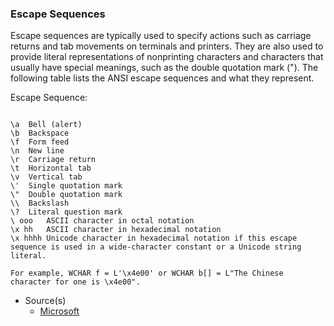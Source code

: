 ### Escape Sequences

Escape sequences are typically used to specify actions such as carriage returns and tab movements on terminals and printers. They are also used to provide literal representations of nonprinting characters and characters that usually have special meanings, such as the double quotation mark ("). The following table lists the ANSI escape sequences and what they represent.

Escape Sequence:

```

\a	Bell (alert)
\b	Backspace
\f	Form feed
\n	New line
\r	Carriage return
\t	Horizontal tab
\v	Vertical tab
\'	Single quotation mark
\"	Double quotation mark
\\	Backslash
\?	Literal question mark
\ ooo	ASCII character in octal notation
\x hh	ASCII character in hexadecimal notation
\x hhhh	Unicode character in hexadecimal notation if this escape sequence is used in a wide-character constant or a Unicode string literal.

For example, WCHAR f = L'\x4e00' or WCHAR b[] = L"The Chinese character for one is \x4e00".
```

- Source(s)
  - [Microsoft](https://docs.microsoft.com/en-us/cpp/c-language/escape-sequences?view=msvc-170)
